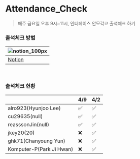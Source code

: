 # Attendance_Check

> 매주 금요일 오후 9시~11시, 인터페이스 안모각코 출석체크 하기

### 출석체크 방법
| ![notion_100px](https://user-images.githubusercontent.com/41139770/113479579-da32d080-94ca-11eb-98c8-52b615d90354.png)|
|------------------------------------ | 
|[Notion](https://www.notion.so/uhhyunjoo/53a5126e19804340894625a3d4aefa38)|
<br>

### 출석체크 현황
|  | 4/9 | 4/2 |
| --- | --- | ---  |
| alro923(Hyunjoo Lee) | :white_check_mark: | :white_check_mark: |
| cu29635(null) | :white_check_mark: | :white_check_mark: |
| reasssonJin(null) | :white_check_mark: | :white_check_mark: |
| jkey20(20) | :x: | :white_check_mark: |
| ghk71(Chanyoung Yun) | :x: | :white_check_mark: |
| Komputer-P(Park Ji Hwan) | :x: | :white_check_mark: |
